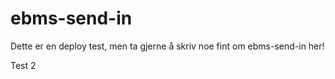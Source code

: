 # ebms-send-in

Dette er en deploy test, men ta gjerne å 
skriv noe fint om ebms-send-in her!

Test 2